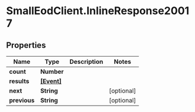 # SmallEodClient.InlineResponse20017

## Properties

Name | Type | Description | Notes
------------ | ------------- | ------------- | -------------
**count** | **Number** |  | 
**results** | [**[Event]**](Event.md) |  | 
**next** | **String** |  | [optional] 
**previous** | **String** |  | [optional] 


